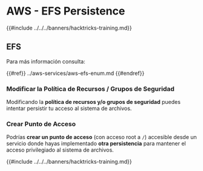 # AWS - EFS Persistence

{{#include ../../../banners/hacktricks-training.md}}

## EFS

Para más información consulta:

{{#ref}}
../aws-services/aws-efs-enum.md
{{#endref}}

### Modificar la Política de Recursos / Grupos de Seguridad

Modificando la **política de recursos y/o grupos de seguridad** puedes intentar persistir tu acceso al sistema de archivos.

### Crear Punto de Acceso

Podrías **crear un punto de acceso** (con acceso root a `/`) accesible desde un servicio donde hayas implementado **otra persistencia** para mantener el acceso privilegiado al sistema de archivos.

{{#include ../../../banners/hacktricks-training.md}}
